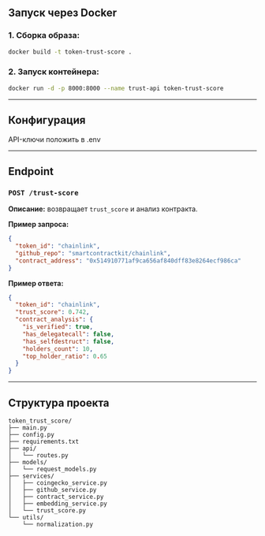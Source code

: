 ## Запуск через Docker

### 1. Сборка образа:

```bash
docker build -t token-trust-score .
```

### 2. Запуск контейнера:

```bash
docker run -d -p 8000:8000 --name trust-api token-trust-score
```

---

## Конфигурация

API-ключи положить в .env

---

## Endpoint

### `POST /trust-score`

**Описание:** возвращает `trust_score` и анализ контракта.

**Пример запроса:**

```json
{
  "token_id": "chainlink",
  "github_repo": "smartcontractkit/chainlink",
  "contract_address": "0x514910771af9ca656af840dff83e8264ecf986ca"
}
```

**Пример ответа:**

```json
{
  "token_id": "chainlink",
  "trust_score": 0.742,
  "contract_analysis": {
    "is_verified": true,
    "has_delegatecall": false,
    "has_selfdestruct": false,
    "holders_count": 10,
    "top_holder_ratio": 0.65
  }
}
```

---

## Структура проекта

```
token_trust_score/
├── main.py
├── config.py
├── requirements.txt
├── api/
│   └── routes.py
├── models/
│   └── request_models.py
├── services/
│   ├── coingecko_service.py
│   ├── github_service.py
│   ├── contract_service.py
│   ├── embedding_service.py
│   └── trust_score.py
└── utils/
    └── normalization.py
```
